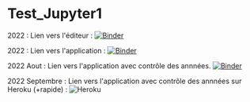 # Test_Jupyter1

2022 : Lien vers l'éditeur :
[![Binder](https://mybinder.org/badge_logo.svg)](https://mybinder.org/v2/gh/dfialaire/Test_Jupyter1/HEAD)

2022 : Lien vers l'application :
[![Binder](https://mybinder.org/badge_logo.svg)](https://mybinder.org/v2/gh/dfialaire/Test_Jupyter1/HEAD?urlpath=%2Fvoila%2Frender%2FLieux_de_stages.ipynb)

2022 Aout : Lien vers l'application avec contrôle des annnées.
[![Binder](https://mybinder.org/badge_logo.svg)](https://mybinder.org/v2/gh/dfialaire/Test_Jupyter1/HEAD?urlpath=%2Fvoila%2Frender%2FLieux_de_stages_Check_Annees5.ipynb)

2022 Septembre : Lien vers l'application avec contrôle des annnées sur Heroku (+rapide) :
![Heroku](https://pyheroku-badge.herokuapp.com/?app=lieux-de-stage-bioac-reims&style=flat)
